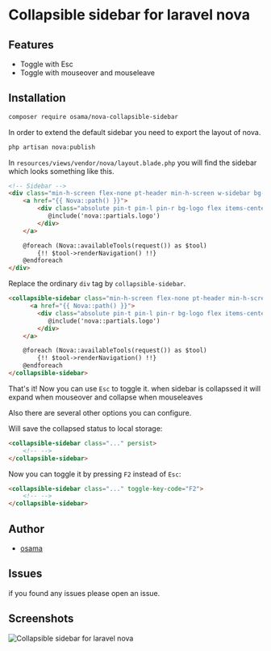 
# Collapsible sidebar for laravel nova

## Features
- Toggle with Esc
- Toggle with mouseover and mouseleave

## Installation

```bash
composer require osama/nova-collapsible-sidebar
```

In order to extend the default sidebar you need to export the layout of nova. 

```php
php artisan nova:publish
```

In `resources/views/vendor/nova/layout.blade.php` you will find the sidebar which looks something like this. 

```html
<!-- Sidebar -->
<div class="min-h-screen flex-none pt-header min-h-screen w-sidebar bg-grad-sidebar px-6">
    <a href="{{ Nova::path() }}">
        <div class="absolute pin-t pin-l pin-r bg-logo flex items-center w-sidebar h-header px-6 text-white">
           @include('nova::partials.logo')
        </div>
    </a>

    @foreach (Nova::availableTools(request()) as $tool)
        {!! $tool->renderNavigation() !!}
    @endforeach
</div>
```

Replace the ordinary `div` tag by `collapsible-sidebar`.

```html
<collapsible-sidebar class="min-h-screen flex-none pt-header min-h-screen w-sidebar bg-grad-sidebar px-6">
      <a href="{{ Nova::path() }}">
        <div class="absolute pin-t pin-l pin-r bg-logo flex items-center w-sidebar h-header px-6 text-white">
           @include('nova::partials.logo')
        </div>
    </a>

    @foreach (Nova::availableTools(request()) as $tool)
        {!! $tool->renderNavigation() !!}
    @endforeach
</collapsible-sidebar>
```

That's it! Now you can use `Esc` to toggle it.
when sidebar is collapssed it will expand when mouseover and collapse when mouseleaves 


Also there are several other options you can configure.

Will save the collapsed status to local storage:
```html
<collapsible-sidebar class="..." persist>    
    <!-- -->
</collapsible-sidebar>
```

Now you can toggle it by pressing `F2` instead of `Esc`:
```html
<collapsible-sidebar class="..." toggle-key-code="F2">    
    <!-- -->
</collapsible-sidebar>
```

## Author

- [osama][link-author]


## Issues
  if you found any issues please open an issue.
  
## Screenshots

![Collapsible sidebar for laravel nova](screenshots/screenshot.gif)
  
[link-author]: https://github.com/osamaAbdullah
